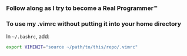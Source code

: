 ### Follow along as I try to become a Real Programmer™

### To use my .vimrc without putting it into your home directory

In `~/.bashrc`, add:
```bash
export VIMINIT="source ~/path/to/this/repo/.vimrc"
```
